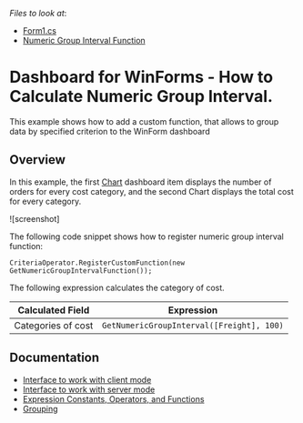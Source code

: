<!-- default file list -->
*Files to look at*:

* [Form1.cs](./CS/Dashboard_NumericGroupInterval/Form1.cs)
* [Numeric Group Interval Function](./CS/Dashboard_NumericGroupInterval/GetNumericGroupIntervalFunction.cs)
<!-- default file list end -->
# Dashboard for WinForms - How to Calculate Numeric Group Interval.

This example shows how to add a custom function, that allows to group data by specified criterion to the WinForm dashboard

## Overview

In this example, the first [Chart](https://docs.devexpress.com/Dashboard/14719/winforms-dashboard/winforms-designer/create-dashboards-in-the-winforms-designer/dashboard-item-settings/chart) dashboard item displays the number of orders for every cost category, and the second Chart displays the total cost for every category.

![screenshot]

The following code snippet shows how to register numeric group interval function:

```
CriteriaOperator.RegisterCustomFunction(new GetNumericGroupIntervalFunction());
```

The following expression calculates the category of cost.

| Calculated Field| Expression |
| --- | --- |
| Categories of cost | ``` GetNumericGroupInterval([Freight], 100) ``` |

## Documentation
- [Interface to work with client mode](https://docs.devexpress.com/CoreLibraries/DevExpress.Data.Filtering.ICustomFunctionOperatorBrowsable)
- [Interface to work with server mode](https://docs.devexpress.com/CoreLibraries/DevExpress.Data.Filtering.ICustomFunctionOperatorFormattable)
- [Expression Constants, Operators, and Functions](https://docs.devexpress.com/Dashboard/400122/common-features/advanced-analytics/expression-constants-operators-and-functions)
- [Grouping](https://docs.devexpress.com/Dashboard/116535/common-features/data-shaping/grouping)
